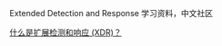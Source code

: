Extended Detection and Response 学习资料，中文社区

[什么是扩展检测和响应 (XDR)？](https://www.microsoft.com/zh-cn/security/business/security-101/what-is-xdr?rtc=1)

